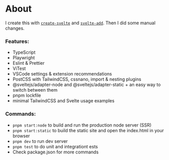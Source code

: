 # About

I create this with [`create-svelte`](https://github.com/sveltejs/kit/tree/master/packages/create-svelte) and [`svelte-add`](https://github.com/svelte-add/svelte-add). Then I did some manual changes.

### Features:
- TypeScript
- Playwright
- Eslint & Prettier
- ViTest
- VSCode settings & extension recommendations
- PostCSS with TailwindCSS, cssnano, import & nesting plugins
- @sveltejs/adapter-node and @sveltejs/adapter-static + an easy way to switch between them
- pnpm lockfile
- minimal TailwindCSS and Svelte usage examples

### Commands:
- `pnpm start:node` to build and run the production node server (SSR)
- `pnpm start:static` to build the static site and open the index.html in your browser
- `pnpm dev` to run dev server
- `pnpm test` to do unit and integrationt ests
- Check package.json for more commands
